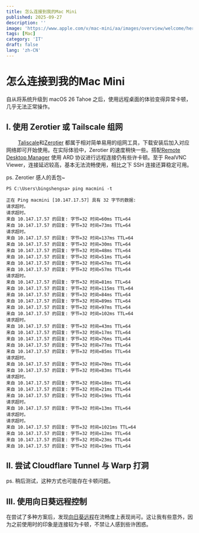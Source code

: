 ```yaml
---
title: 怎么连接到我的Mac Mini
published: 2025-09-27
description: ''
image: 'https://www.apple.com/v/mac-mini/aa/images/overview/welcome/hero_endframe__d9kro8y76v42_large.jpg'
tags: [Mac]
category: 'IT'
draft: false 
lang: 'zh-CN'
---
```


# 怎么连接到我的Mac Mini

自从将系统升级到 macOS 26 Tahoe 之后，使用远程桌面的体验变得异常卡顿，几乎无法正常操作。

## I. 使用 Zerotier 或 Tailscale 组网

        [Taliscale](https://tailscale.com/)和[Zerotier](https://www.zerotier.com/) 都属于相对简单易用的组网工具，下载安装后加入对应网络即可开始使用。在实际体验中，Zerotier 的速度稍快一些。搭配[Remote Desktop Manager](https://devolutions.net/remote-desktop-manager/) 使用 ARD 协议进行远程连接仍有些许卡顿。至于 RealVNC Viewer，连接延迟较高，基本无法流畅使用，相比之下 SSH 连接还算稳定可用。

ps. Zerotier 感人的丢包~

```
PS C:\Users\bingshengsa> ping macmini -t

正在 Ping macmini [10.147.17.57] 具有 32 字节的数据:
请求超时。
请求超时。
来自 10.147.17.57 的回复: 字节=32 时间=60ms TTL=64
来自 10.147.17.57 的回复: 字节=32 时间=73ms TTL=64
请求超时。
来自 10.147.17.57 的回复: 字节=32 时间=137ms TTL=64
来自 10.147.17.57 的回复: 字节=32 时间=30ms TTL=64
来自 10.147.17.57 的回复: 字节=32 时间=48ms TTL=64
来自 10.147.17.57 的回复: 字节=32 时间=51ms TTL=64
来自 10.147.17.57 的回复: 字节=32 时间=57ms TTL=64
来自 10.147.17.57 的回复: 字节=32 时间=57ms TTL=64
请求超时。
来自 10.147.17.57 的回复: 字节=32 时间=81ms TTL=64
来自 10.147.17.57 的回复: 字节=32 时间=115ms TTL=64
来自 10.147.17.57 的回复: 字节=32 时间=84ms TTL=64
来自 10.147.17.57 的回复: 字节=32 时间=89ms TTL=64
来自 10.147.17.57 的回复: 字节=32 时间=97ms TTL=64
来自 10.147.17.57 的回复: 字节=32 时间=102ms TTL=64
请求超时。
来自 10.147.17.57 的回复: 字节=32 时间=43ms TTL=64
来自 10.147.17.57 的回复: 字节=32 时间=17ms TTL=64
来自 10.147.17.57 的回复: 字节=32 时间=76ms TTL=64
来自 10.147.17.57 的回复: 字节=32 时间=77ms TTL=64
来自 10.147.17.57 的回复: 字节=32 时间=85ms TTL=64
请求超时。
来自 10.147.17.57 的回复: 字节=32 时间=70ms TTL=64
来自 10.147.17.57 的回复: 字节=32 时间=83ms TTL=64
请求超时。
来自 10.147.17.57 的回复: 字节=32 时间=18ms TTL=64
来自 10.147.17.57 的回复: 字节=32 时间=21ms TTL=64
来自 10.147.17.57 的回复: 字节=32 时间=19ms TTL=64
请求超时。
来自 10.147.17.57 的回复: 字节=32 时间=13ms TTL=64
请求超时。
请求超时。
来自 10.147.17.57 的回复: 字节=32 时间=1021ms TTL=64
来自 10.147.17.57 的回复: 字节=32 时间=12ms TTL=64
来自 10.147.17.57 的回复: 字节=32 时间=23ms TTL=64
来自 10.147.17.57 的回复: 字节=32 时间=19ms TTL=64
```

## II. 尝试 Cloudflare Tunnel 与 Warp 打洞

ps. 稍后测试，这种方式也可能存在卡顿问题。

## III. 使用向日葵远程控制

在尝试了多种方案后，发现[向日葵远程](https://sunlogin.oray.com/)在流畅度上表现尚可。这让我有些意外，因为之前使用时的印象是连接较为卡顿，不禁让人感到些许困惑。